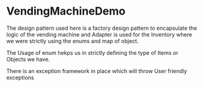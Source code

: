 # VendingMachineDemo

The design pattern used here is a factory design pattern to encapsulate the logic of the vending machine and Adapter 
is used for the Inventory where we were strictly using the enums and map of object.

The Usage of enum hekps us in strictly defining the type of Items or Objects we have.

There is an exception framework in place which will throw User friendly exceptions
